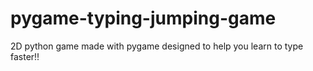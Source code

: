 # pygame-typing-jumping-game
2D python game made with pygame designed to help you learn to type faster!!
